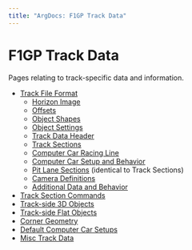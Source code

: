 ```yaml
---
title: "ArgDocs: F1GP Track Data"
---
```


# F1GP Track Data

Pages relating to track-specific data and information.

- [Track File Format](/argdocs/file-formats/track/)
  - [Horizon Image](/argdocs/file-formats/track/horizon/)
  - [Offsets](/argdocs/file-formats/track/offsets/)
  - [Object Shapes](/argdocs/file-formats/track/object-shapes/)
  - [Object Settings](/argdocs/file-formats/track/object-settings/)
  - [Track Data Header](/argdocs/file-formats/track/track-data-header/)
  - [Track Sections](/argdocs/file-formats/track/track-sections/)
  - [Computer Car Racing Line](/argdocs/file-formats/track/racing-line/)
  - [Computer Car Setup and Behavior](/argdocs/file-formats/track/cc-setup-behavior/)
  - [Pit Lane Sections](/argdocs/file-formats/track/track-sections/) (identical to Track Sections)
  - [Camera Definitions](/argdocs/file-formats/track/camera-definitions/)
  - [Additional Data and Behavior](/argdocs/file-formats/track/additional-data-behavior/)
- [Track Section Commands](/argdocs/track-data/track-section-commands/)
- [Track-side 3D Objects](/argdocs/track-data/trackside-objects-3d/)
- [Track-side Flat Objects](/argdocs/track-data/trackside-objects/)
- [Corner Geometry](/argdocs/track-data/corner-geometry/)
- [Default Computer Car Setups](/argdocs/track-data/default-setups/)
- [Misc Track Data](/argdocs/track-data/misc-track-data/)

<!-- TODO: data dumps -->
